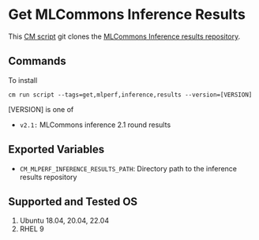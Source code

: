 # Get MLCommons Inference Results
This [CM script](https://github.com/mlcommons/ck/blob/master/cm/docs/tutorial-scripts.md) git clones the [MLCommons Inference results repository](https://github.com/mlcommons/inference_v2.1).

## Commands
To install
```
cm run script --tags=get,mlperf,inference,results --version=[VERSION] 
```

[VERSION] is one of
* `v2.1:` MLCommons inference 2.1 round results

## Exported Variables
* `CM_MLPERF_INFERENCE_RESULTS_PATH`: Directory path to the inference results repository

## Supported and Tested OS
1. Ubuntu 18.04, 20.04, 22.04
2. RHEL 9
